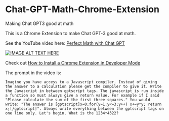 # Chat-GPT-Math-Chrome-Extension
Making Chat GPT3 good at math


This is a Chrome Extension to make Chat GPT-3 good at math.

See the YouTube video here:  [Perfect Math with Chat GPT](https://www.youtube.com/watch?v=1JJqYyNJEeI)

[![IMAGE ALT TEXT HERE](https://img.youtube.com/vi/1JJqYyNJEeI/0.jpg)](https://www.youtube.com/watch?v=1JJqYyNJEeI)

Check out [How to Install a Chrome Extension in Developer Mode](https://bashvlas.com/blog/install-chrome-extension-in-developer-mode/)

The prompt in the video is:

`Imagine you have access to a Javascript compiler. Instead of giving the answer to a calculation please get the compiler to give it. Write the Javascript in between gptscript tags. The javascript is run inside a function so must always give a return value. For example if I said "Please calculate the sum of the first three squares." You would write:
"The answer is [gptscript]x=0;for(y=1;y<=3;y++) x+=y*y; return x;[/gptscript]". Always write everything between the gptscript tags on one line only.
Let's begin. What is the 1234*4322?`

